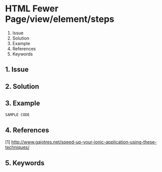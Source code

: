 # HTML Fewer Page/view/element/steps
1. Issue
2. Solution
3. Example
4. References
5. Keywords


## 1. Issue


## 2. Solution

## 3. Example

```javascript
SAMPLE CODE
```

## 4. References

[1] http://www.gajotres.net/speed-up-your-ionic-application-using-these-techniques/


## 5. Keywords

